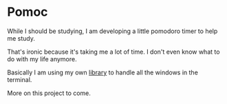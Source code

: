 # Pomoc

While I should be studying, I am developing a little pomodoro timer to help me study.

That's ironic because it's taking me a lot of time. I don't even know what to do with my life anymore.

Basically I am using my own [library](https://github.com/lorossi/cli-gui) to handle all the windows in the terminal.

More on this project to come.